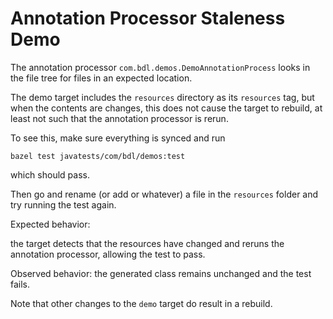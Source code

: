 # Annotation Processor Staleness Demo

The annotation processor `com.bdl.demos.DemoAnnotationProcess` looks in the file tree for files 
in an expected location.

The demo target includes the `resources` directory as its `resources` tag, but when the contents
are changes, this does not cause the target to rebuild, at least not such that the annotation 
processor is rerun.

To see this, make sure everything is synced and run
```
bazel test javatests/com/bdl/demos:test
```
which should pass.

Then go and rename (or add or whatever) a file in the `resources` folder and try running the 
test again.

Expected behavior:

the target detects that the resources have changed and reruns the annotation processor,
allowing the test to pass.

Observed behavior:
the generated class remains unchanged and the test fails.

Note that other changes to the `demo` target do result in a rebuild.